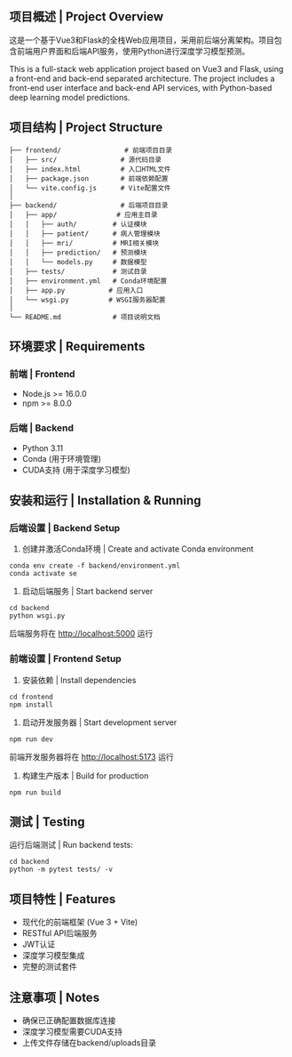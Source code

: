 ## 项目概述 | Project Overview



这是一个基于Vue3和Flask的全栈Web应用项目，采用前后端分离架构。项目包含前端用户界面和后端API服务，使用Python进行深度学习模型预测。

This is a full-stack web application project based on Vue3 and Flask, using a front-end and back-end separated architecture. The project includes a front-end user interface and back-end API services, with Python-based deep learning model predictions.

## 项目结构 | Project Structure



```
├── frontend/                # 前端项目目录
│   ├── src/                # 源代码目录
│   ├── index.html          # 入口HTML文件
│   ├── package.json        # 前端依赖配置
│   └── vite.config.js      # Vite配置文件
│
├── backend/                # 后端项目目录
│   ├── app/               # 应用主目录
│   │   ├── auth/         # 认证模块
│   │   ├── patient/      # 病人管理模块
│   │   ├── mri/          # MRI相关模块
│   │   ├── prediction/   # 预测模块
│   │   └── models.py     # 数据模型
│   ├── tests/            # 测试目录
│   ├── environment.yml   # Conda环境配置
│   ├── app.py           # 应用入口
│   └── wsgi.py          # WSGI服务器配置
│
└── README.md             # 项目说明文档
```



## 环境要求 | Requirements



### 前端 | Frontend



- Node.js >= 16.0.0
- npm >= 8.0.0

### 后端 | Backend



- Python 3.11
- Conda (用于环境管理)
- CUDA支持 (用于深度学习模型)

## 安装和运行 | Installation & Running



### 后端设置 | Backend Setup



1. 创建并激活Conda环境 | Create and activate Conda environment

```
conda env create -f backend/environment.yml
conda activate se
```



1. 启动后端服务 | Start backend server

```
cd backend
python wsgi.py
```



后端服务将在 [http://localhost:5000](http://localhost:5000/) 运行

### 前端设置 | Frontend Setup



1. 安装依赖 | Install dependencies

```
cd frontend
npm install
```



1. 启动开发服务器 | Start development server

```
npm run dev
```



前端开发服务器将在 [http://localhost:5173](http://localhost:5173/) 运行

1. 构建生产版本 | Build for production

```
npm run build
```



## 测试 | Testing



运行后端测试 | Run backend tests:

```
cd backend
python -m pytest tests/ -v
```



## 项目特性 | Features



- 现代化的前端框架 (Vue 3 + Vite)
- RESTful API后端服务
- JWT认证
- 深度学习模型集成
- 完整的测试套件

## 注意事项 | Notes



- 确保已正确配置数据库连接
- 深度学习模型需要CUDA支持
- 上传文件存储在backend/uploads目录
